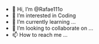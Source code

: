 - 👋 Hi, I’m @Rafae111o
- 👀 I’m interested in Coding
- 🌱 I’m currently learning ...
- 💞️ I’m looking to collaborate on ...
- 📫 How to reach me ...

<!---
Rafae111o/Rafae111o is a ✨ special ✨ repository because its `README.md` (this file) appears on your GitHub profile.
You can click the Preview link to take a look at your changes.
--->
